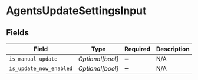 # AgentsUpdateSettingsInput


## Fields

| Field                   | Type                    | Required                | Description             |
| ----------------------- | ----------------------- | ----------------------- | ----------------------- |
| `is_manual_update`      | *Optional[bool]*        | :heavy_minus_sign:      | N/A                     |
| `is_update_now_enabled` | *Optional[bool]*        | :heavy_minus_sign:      | N/A                     |